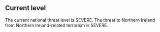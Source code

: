 ## Current level

<!-- threat_marker starts -->
<div class="container">The current national threat level is SEVERE. The threat to Northern Ireland from Northern Ireland-related terrorism is SEVERE.</div>
<!-- threat_marker ends -->